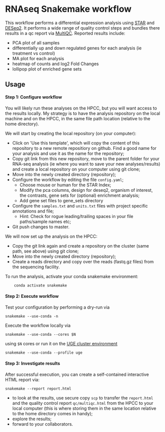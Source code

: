 # RNAseq Snakemake workflow

This workflow performs a differential expression analysis using [STAR](https://github.com/alexdobin/STAR) and [DESeq2](http://bioconductor.org/packages/release/bioc/vignettes/DESeq2/inst/doc/DESeq2.html). It performs a wide range of quality control steps and
bundles there results in a qc report via [MultiQC](https://multiqc.info/). Reported results include:
* PCA plot of all samples
* differentially up and down regulated genes for each analysis (ie treatment vs control)
* MA plot for each analysis
* heatmap of counts and log2 Fold Changes
* lollipop plot of enriched gene sets

## Usage

#### Step 1: Configure workflow

You will likely run these analyses on the HPCC, but you will want access to the results locally.
My strategy is to have the analysis repository on the local machine and on the HPCC, in the same file path location
(relative to the home directory). 

We will start by creating the local repository (on your computer): 
* Click on 'Use this template', which will copy the content of this repository to a new remote repositiory on github.
Find a good name for your analysis and use it as the name for the repository;
* Copy git link from this new repository, move to the parent folder for your RNA-seq analysis (ie where you want to save your new analyses/results) and
create a local repository on your computer using git clone;
* Move into the newly created directory (repository);
* Configure the workflow by editing the file `config.yaml`;
    + Choose mouse or human for the STAR Index;
    + Modify the pca columns, design for deseq2, organism of interest, the contrasts, gene sets for (optional) enrichment analysis;
    + Add gene set files to gene_sets directory
* Configure the `samples.txt` and `units.txt` files with project specific annotations and file;
    + Hint: Check for rogue leading/trailing spaces in your file paths/sample names etc;
* Git push changes to master.

We will now set up the analysis on the HPCC:
* Copy the git link again and create a repository on the cluster (same path, see above) using git clone;
* Move into the newly created directory (repository);
* Create a reads directory and copy over the reads (fastq.gz files) from the sequencing facility.

To run the analysis, activate your conda snakemake environment:
```
    conda activate snakemake
```

#### Step 2: Execute workflow

Test your configuration by performing a dry-run via

    snakemake --use-conda -n

Execute the workflow locally via

    snakemake --use-conda --cores $N

using `$N` cores or run it on the [UGE cluster environment](https://github.com/meyer-lab-cshl/snakemake-uge)

    snakemake --use-conda --profile uge

#### Step 3: Investigate results

After successful execution, you can create a self-contained interactive HTML report via:

    snakemake --report report.html

* to look at the results, use secure copy `scp` to transfer the `report.html` and the quality control report `qc/multiqc.html` from the HPCC to your
local computer (this is where storing them in the same location relative to the home directory comes in handy);
* explore the results; 
* forward to your collaborators.

